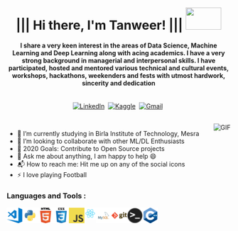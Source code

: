 <p align="center">
  <h1 align="center"><b>|||      Hi there, I'm Tanweer!      |||</b>
  <img src="https://media.giphy.com/media/bcKmIWkUMCjVm/giphy.gif" width = "80px" height = "50px"/>
  </h1>
</p>
<p align="center">
  <h4 align="center"><b>I share a very keen interest in the areas of Data Science, Machine Learning and Deep Learning along with acing academics. I have a very strong background in managerial and interpersonal skills. I have participated, hosted and mentored various technical and cultural events, workshops, hackathons, weekenders and fests with utmost hardwork, sincerity and dedication</b></h4>
</p>
<p align="center">
<br>
<a href="https://www.linkedin.com/in/tanweerulhaque/"><img src="https://img.shields.io/badge/linkedin-%230077B5.svg?&style=for-the-badge&logo=linkedin&logoColor=white" alt="LinkedIn" /></a>&nbsp;
<a href="https://www.kaggle.com/tanweerulhaque"><img src="https://www.kaggle.com/static/images/site-logo.png" alt="Kaggle" width = "80px" height = "25px"/></a>&nbsp;
<a href="mailto:tan.haque@gmail.com"><img src="https://img.shields.io/badge/gmail-%23D14836.svg?&style=for-the-badge&logo=gmail&logoColor=white" alt="Gmail"/></a>&nbsp;
</p>
<br>
<img align="right" height="175px" alt="GIF" src="https://media.giphy.com/media/du3J3cXyzhj75IOgvA/giphy.gif" />

- :office: I’m currently studying in Birla Institute of Technology, Mesra
- 👯 I’m looking to collaborate with other ML/DL Enthusiasts
- 🥅 2020 Goals: Contribute to Open Source projects
- 💬 Ask me about anything, I am happy to help :smile:
- 📬 How to reach me: Hit me up on any of the social icons
- ⚡ I love playing Football

### Languages and Tools : 

<img align="left" alt="Visual Studio Code" width="35px" src="https://raw.githubusercontent.com/github/explore/80688e429a7d4ef2fca1e82350fe8e3517d3494d/topics/visual-studio-code/visual-studio-code.png"/>
<img align="left" alt="HTML5" width="35px" src="https://raw.githubusercontent.com/github/explore/80688e429a7d4ef2fca1e82350fe8e3517d3494d/topics/python/python.png" />
<img align="left" alt="HTML5" width="35px" src="https://raw.githubusercontent.com/github/explore/80688e429a7d4ef2fca1e82350fe8e3517d3494d/topics/html/html.png" />
<img align="left" alt="CSS3" width="35px" src="https://raw.githubusercontent.com/github/explore/80688e429a7d4ef2fca1e82350fe8e3517d3494d/topics/css/css.png" />
<img align="left" alt="JavaScript" width="35px" src="https://raw.githubusercontent.com/github/explore/80688e429a7d4ef2fca1e82350fe8e3517d3494d/topics/javascript/javascript.png" />
<img align="left" alt="React" width="26px" src="https://raw.githubusercontent.com/github/explore/80688e429a7d4ef2fca1e82350fe8e3517d3494d/topics/react/react.png" />
<img align="left" alt="MySQL" width="35px" src="https://raw.githubusercontent.com/github/explore/80688e429a7d4ef2fca1e82350fe8e3517d3494d/topics/mysql/mysql.png" />
<img align="left" alt="Git" width="35px" src="https://raw.githubusercontent.com/github/explore/80688e429a7d4ef2fca1e82350fe8e3517d3494d/topics/git/git.png" />
<img align="left" alt="terminal" width="35px" src="https://raw.githubusercontent.com/github/explore/80688e429a7d4ef2fca1e82350fe8e3517d3494d/topics/terminal/terminal.png" />
<img align="left" alt="cpp" width="35px" src="https://raw.githubusercontent.com/github/explore/80688e429a7d4ef2fca1e82350fe8e3517d3494d/topics/cpp/cpp.png" />
<br>
<br>
